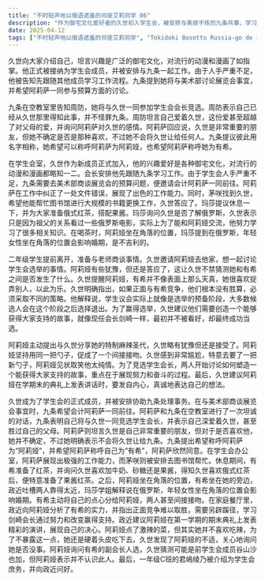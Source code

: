 ```yaml
---
title: "不时轻声地以俄语遮羞的邻座艾莉同学 06"
description: "作为御宅文化爱好者的久世初入学生会，被安排与美丽干练的九条共事，学习会务流程。由于人手不足，久世和阿莉娅频繁合作，逐渐培养出默契。故事转折点出现在周防有希向阿莉娅坦白自己对久世的深爱之情，称这份爱甚至超越了对父母的爱。面对这一告白，阿莉娅虽然无法明确表达自己的感情，但坚定地表示不会将久世让给任何人，暗示了她对久世的特殊情感。两人约定互相以名字相称，拉近了关系。随着学生会工作的推进，久世邀请阿莉娅一同参与学生会长竞选，两人在家庭餐厅中策划竞选策略。久世分析指出，他们必须避开与周防的正面交锋，而应创造一个能获得大家支持的奋斗故事。在分享特制麻辣圣代时，阿莉娅主动创造了间接接吻的亲密时刻，展现了她逐渐明朗的心意。故事中还巧妙融入了俄罗斯文化元素，如玛莎提到的坐角落位置会影响婚期的俗信，以及阿莉娅勉强吃辣食的小细节，为这段校园竞选故事增添了异国风情和青春的甜蜜氛围。"
date: 2025-04-12
tags: ["不时轻声地以俄语遮羞的邻座艾莉同学", "Tokidoki Bosotto Russia-go de Dereru Tonari no Alya-san", "202407"]
---
```


久世向大家介绍自己，坦言兴趣是广泛的御宅文化，对流行的动漫和漫画了如指掌。他正式被接纳为学生会成员，并被安排与九条一起工作。由于人手严重不足，他被告知先跟随其他成员学习工作流程。九条提到她将与美术部讨论展览会事宜，并希望阿莉萨一同参与预算方面的讨论。

九条在空教室里告知周防，她将与久世一同参加学生会会长竞选。周防表示自己已经从久世那里得知此事，并不怪罪九条。周防坦言自己爱着久世，这份爱甚至超越了对父母的爱，并询问阿莉萨对久世的感情。阿莉萨回应说，久世是非常重要的朋友，但她不确定是否是那种喜欢，不过她不会将久世让给任何人。九条提议彼此用名字相称，她希望可以称呼阿莉萨为阿莉娅，也希望阿莉萨称呼她为有希。

在学生会室，久世作为新成员正式加入，他的兴趣爱好是各种御宅文化，对流行的动漫和漫画都略知一二。会长安排他先跟随九条学习工作。由于学生会人手严重不足，九条需要去美术部商谈展览会的预算问题，便邀请会计阿莉萨一同前往。阿莉萨在工作中纠正了一处文件错误，展现了出色的工作能力。同时，茅咲找到久世，希望他能帮忙图书馆进行大规模的书籍更换工作，久世答应了。玛莎提议休息一下，并为大家准备俄式红茶，搭配果酱。玛莎询问久世是否了解俄罗斯，久世表示只是因为祖父的关系看过一些俄罗斯电影，实际上为了能和阿莉娅交流，他努力学习了很多相关知识。在喝茶时，阿莉娅坐在角落的位置，玛莎提到在俄罗斯，年轻女性坐在角落的位置会影响婚期，是不吉利的。

二年级学生提前离开，准备与老师商谈事情。久世邀请阿莉娅去他家，想一起讨论学生会选举的事情。阿莉娅有些犹豫，但还是答应了，这让久世不禁猜测她和有希之间是否发生了什么。久世提醒阿莉娅，有希并不像表面上那么天真，她很喜欢捉弄别人，以此为乐。久世明确指出，如果正面与有希竞争，他们根本没有胜算，必须采取不同的策略。他解释说，学生议会实际上就像是选举的预备阶段，大多数候选人会在这个阶段之后选择退出。为了赢得选举，久世建议他们需要创造一个能够获得大家支持的故事，就像现任会长剑崎一样，最初并不被看好，却最终成功当选。

阿莉娅主动提出与久世分享她的特制麻辣圣代，久世略有犹豫但还是接受了。阿莉娅坚持用同一把勺子，促成了一个间接接吻。久世感到非常尴尬，特意去要了一把新勺子，阿莉娅见状取笑他太纯情。为了竞选学生会长，两人开始讨论如何塑造一个能获得大家支持的故事，重点在于展现努力和奋斗的过程。最后，久世建议阿莉娅在学期末的典礼上发表讲话时，要发自内心，真诚地表达自己的想法。

久世成为了学生会的正式成员，并被安排协助九条处理事务。在与美术部商谈展览会事宜时，九条希望会计阿莉萨一同前往。阿莉萨和九条在空教室进行了一次坦诚的对话，九条表明自己将与久世一同竞选学生会长，并表示自己深爱着久世，甚至胜过自己的父母。阿莉萨则坦言久世是自己非常重要的朋友，但对于是否喜欢他，她并不确定，不过她明确表示不会将久世让给九条。九条提出希望称呼阿莉萨为“阿莉娅”，并希望阿莉萨称呼自己为“有希”，阿莉萨欣然同意。在学生会办公室，阿莉萨展现出极强的工作能力，而茅咲则被安排去图书馆帮忙。休息期间，有希准备了红茶，并询问久世喜欢加牛奶、砂糖还是果酱，得知久世喜欢俄式红茶后，便特意准备了果酱红茶。之后，阿莉娅坐在角落的位置，有希坐在她的旁边，政近吐槽两人靠得太近，玛莎学姐解释说在俄罗斯，年轻女性坐在角落的位置会影响婚期。有希主动将自己的点心分给阿莉娅，两人甚至间接接吻。在家庭餐厅里，政近向阿莉娅分析了有希的实力，并指出正面竞争难以取胜，需要另辟蹊径，学习剑崎会长通过努力和改变赢得支持。政近建议阿莉娅在第一学期的期末典礼上发表精彩的演讲，展现自己的决心。阿莉娅点了激辣的菜，但其实她并不喜欢吃辣，为了不暴露这一点，她还是硬着头皮吃下去。久世发现了阿莉娅的不适，关心地询问她是否没事。阿莉娅询问有希的副会长人选，久世猜测可能是前学生会成员谷山沙也加，但阿莉娅表示并不认识此人。最后，一年级C班的君嶋绫乃被介绍为学生会庶务，并向政近问好。